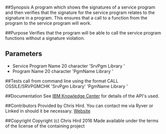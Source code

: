 ##Synopsis
A program which shows the signatures of a service program and then verifies that the signature for the service program relates to the signature 
in a program. This ensures that a call to a function from the program to the service program will work.

##Purpose
Verifies that the program will be able to call the service program functions without a signature violation.

## Parameters
* Service Program Name 20 character 'SrvPgm    Library   '
* Program Name 20 character 'PgmName   Library   ' 

##Tests
call from command line using the format CALL OSSILE/SRVPGMCHK 'SrvPgm    Library' 'PgmName   Library   '

##Documentation
See [IBM Knowledge Center](http://http://www.ibm.com/support/knowledgecenter/ssw_ibm_i) for details of the API's used.

##Contributors
Provided by Chris Hird. You can contact me via Ryver or Linked in should it be necessary.
[Website](http://www.shieldadvanced.com)
   
##Copyright
Copyright (c) Chris Hird 2016 Made available under the terms of the license of the containing project              